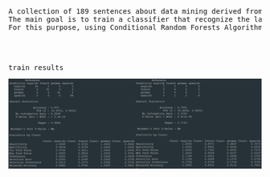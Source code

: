 <pre>
A collection of 189 sentences about data mining derived from Wikipedia given in English, French, Spanish, and German.
The main goal is to train a classifier that recognize the language of a given text.
For this purpose, using Conditional Random Forests Algorithm (cforests) and 10-fold repeated method, a model has been trained.




train results                                                  test results  
</pre>


![Results](Report.jpg)
